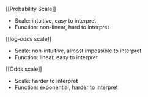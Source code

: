 
[[Probability Scale]]
*  Scale: intuitive, easy to interpret
*  Function: non-linear, hard to interpret

[[log-odds scale]]
*  Scale: non-intuitive, almost impossible to interpret
*  Function: linear, easy to interpret

[[Odds scale]]
* Scale: harder to interpret
* Function: exponential, harder to interpret
